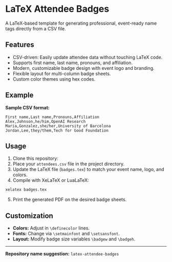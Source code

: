 # LaTeX Attendee Badges

A LaTeX-based template for generating professional, event-ready name tags directly from a CSV file.

## Features
- CSV-driven: Easily update attendee data without touching LaTeX code.
- Supports first name, last name, pronouns, and affiliation.
- Modern, customizable badge design with event logo and branding.
- Flexible layout for multi-column badge sheets.
- Custom color themes using hex codes.

## Example
**Sample CSV format:**
```csv
First name,Last name,Pronouns,Affiliation
Alex,Johnson,he/him,OpenAI Research
Maria,Gonzalez,she/her,University of Barcelona
Jordan,Lee,they/them,Tech for Good Foundation
```

## Usage
1. Clone this repository:
2. Place your `attendees.csv` file in the project directory.
3. Update the LaTeX file (`badges.tex`) to match your event name, logo, and colors.
4. Compile with XeLaTeX or LuaLaTeX:
```bash
xelatex badges.tex
```
5. Print the generated PDF on the desired badge sheets.

## Customization
- **Colors:** Adjust in `\definecolor` lines.
- **Fonts:** Change via `\setmainfont` and `\setsansfont`.
- **Layout:** Modify badge size variables `\badgew` and `\badgeh`.
---
**Repository name suggestion:** `latex-attendee-badges`
